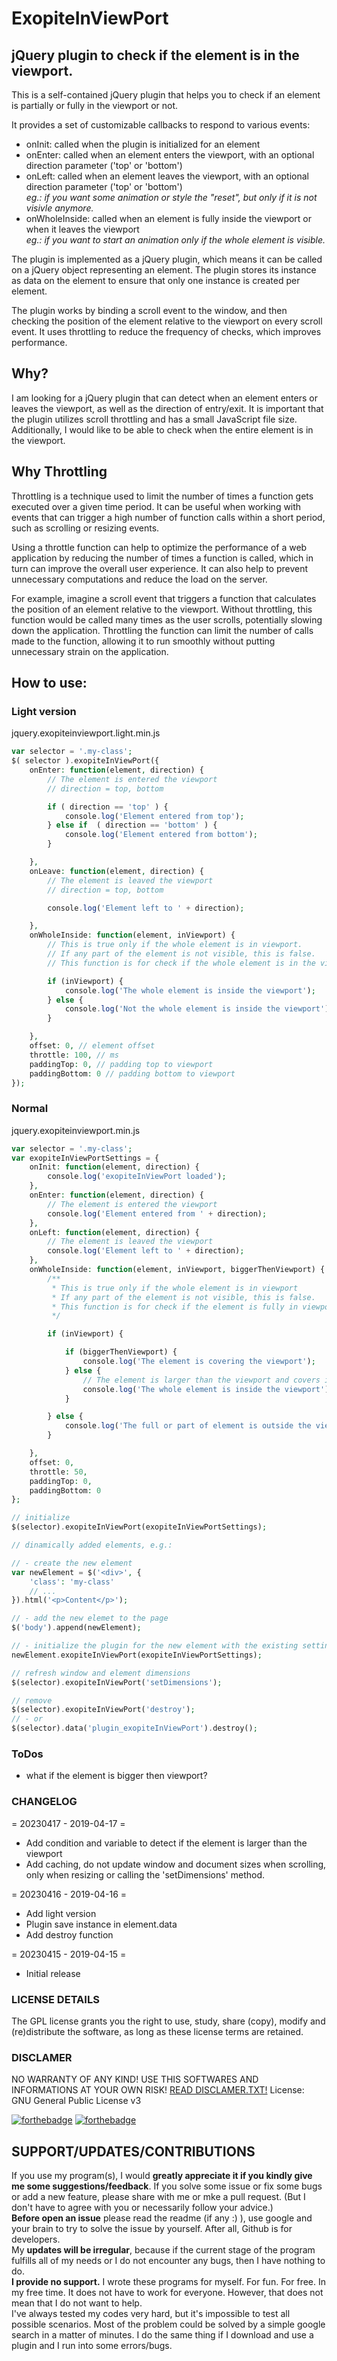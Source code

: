 # ExopiteInViewPort

## jQuery plugin to check if the element is in the viewport.

This is a self-contained jQuery plugin that helps you to check if an element is partially or fully in the viewport or not.

It provides a set of customizable callbacks to respond to various events:

- onInit: called when the plugin is initialized for an element
- onEnter: called when an element enters the viewport, with an optional direction parameter ('top' or 'bottom')
- onLeft: called when an element leaves the viewport, with an optional direction parameter ('top' or 'bottom')<br>
  *eg.: if you want some animation or style the "reset", but only if it is not visivle anymore.*
- onWholeInside: called when an element is fully inside the viewport or when it leaves the viewport<br>
  *eg.: if you want to start an animation only if the whole element is visible.*

The plugin is implemented as a jQuery plugin, which means it can be called on a jQuery object representing an element. The plugin stores its instance as data on the element to ensure that only one instance is created per element.

The plugin works by binding a scroll event to the window, and then checking the position of the element relative to the viewport on every scroll event. It uses throttling to reduce the frequency of checks, which improves performance.

## Why?
I am looking for a jQuery plugin that can detect when an element enters or leaves the viewport, as well as the direction of entry/exit. It is important that the plugin utilizes scroll throttling and has a small JavaScript file size. Additionally, I would like to be able to check when the entire element is in the viewport.

## Why Throttling
Throttling is a technique used to limit the number of times a function gets executed over a given time period. It can be useful when working with events that can trigger a high number of function calls within a short period, such as scrolling or resizing events.

Using a throttle function can help to optimize the performance of a web application by reducing the number of times a function is called, which in turn can improve the overall user experience. It can also help to prevent unnecessary computations and reduce the load on the server.

For example, imagine a scroll event that triggers a function that calculates the position of an element relative to the viewport. Without throttling, this function would be called many times as the user scrolls, potentially slowing down the application. Throttling the function can limit the number of calls made to the function, allowing it to run smoothly without putting unnecessary strain on the application.

## How to use:
### Light version
jquery.exopiteinviewport.light.min.js
```php
var selector = '.my-class';
$( selector ).exopiteInViewPort({
    onEnter: function(element, direction) {
        // The element is entered the viewport
        // direction = top, bottom

        if ( direction == 'top' ) {
            console.log('Element entered from top');
        } else if  ( direction == 'bottom' ) {
            console.log('Element entered from bottom');
        }

    },
    onLeave: function(element, direction) {
        // The element is leaved the viewport
        // direction = top, bottom

        console.log('Element left to ' + direction);

    },
    onWholeInside: function(element, inViewport) {
        // This is true only if the whole element is in viewport.
        // If any part of the element is not visible, this is false.
        // This function is for check if the whole element is in the viewport.

        if (inViewport) {
            console.log('The whole element is inside the viewport');
        } else {
            console.log('Not the whole element is inside the viewport');
        }

    },
    offset: 0, // element offset
    throttle: 100, // ms
    paddingTop: 0, // padding top to viewport
    paddingBottom: 0 // padding bottom to viewport
});
```

### Normal
jquery.exopiteinviewport.min.js
```php
var selector = '.my-class';
var exopiteInViewPortSettings = {
    onInit: function(element, direction) {
        console.log('exopiteInViewPort loaded');
    },
    onEnter: function(element, direction) {
        // The element is entered the viewport
        console.log('Element entered from ' + direction);
    },
    onLeft: function(element, direction) {
        // The element is leaved the viewport
        console.log('Element left to ' + direction);
    },
    onWholeInside: function(element, inViewport, biggerThenViewport) {
        /**
         * This is true only if the whole element is in viewport
         * If any part of the element is not visible, this is false.
         * This function is for check if the element is fully in viewport
         */

        if (inViewport) {

            if (biggerThenViewport) {
                console.log('The element is covering the viewport');
            } else {
                // The element is larger than the viewport and covers it
                console.log('The whole element is inside the viewport');
            }

        } else {
            console.log('The full or part of element is outside the viewport');
        }

    },
    offset: 0,
    throttle: 50,
    paddingTop: 0,
    paddingBottom: 0
};

// initialize
$(selector).exopiteInViewPort(exopiteInViewPortSettings);

// dinamically added elements, e.g.:

// - create the new element
var newElement = $('<div>', {
    'class': 'my-class'
    // ...
}).html('<p>Content</p>');

// - add the new elemet to the page
$('body').append(newElement);

// - initialize the plugin for the new element with the existing settings
newElement.exopiteInViewPort(exopiteInViewPortSettings);

// refresh window and element dimensions
$(selector).exopiteInViewPort('setDimensions');

// remove
$(selector).exopiteInViewPort('destroy');
// - or
$(selector).data('plugin_exopiteInViewPort').destroy();

```
### ToDos
- what if the element is bigger then viewport?

### CHANGELOG

= 20230417 - 2019-04-17 =
* Add condition and variable to detect if the element is larger than the viewport
* Add caching, do not update window and document sizes when scrolling, only when resizing or calling the 'setDimensions' method.

= 20230416 - 2019-04-16 =
* Add light version
* Plugin save instance in element.data
* Add destroy function

= 20230415 - 2019-04-15 =
* Initial release

### LICENSE DETAILS

The GPL license grants you the right to use, study, share (copy), modify and (re)distribute the software, as long as these license terms are retained.

### DISCLAMER

NO WARRANTY OF ANY KIND! USE THIS SOFTWARES AND INFORMATIONS AT YOUR OWN RISK!
[READ DISCLAMER.TXT!](https://www.joeszalai.org/disclaimer/)
License: GNU General Public License v3

[![forthebadge](http://forthebadge.com/images/badges/built-by-developers.svg)](http://forthebadge.com) [![forthebadge](http://forthebadge.com/images/badges/for-you.svg)](http://forthebadge.com)

SUPPORT/UPDATES/CONTRIBUTIONS
-----------------------------

If you use my program(s), I would **greatly appreciate it if you kindly give me some suggestions/feedback**. If you solve some issue or fix some bugs or add a new feature, please share with me or mke a pull request. (But I don't have to agree with you or necessarily follow your advice.)<br/>
**Before open an issue** please read the readme (if any :) ), use google and your brain to try to solve the issue by yourself. After all, Github is for developers.<br/>
My **updates will be irregular**, because if the current stage of the program fulfills all of my needs or I do not encounter any bugs, then I have nothing to do.<br/>
**I provide no support.** I wrote these programs for myself. For fun. For free. In my free time. It does not have to work for everyone. However, that does not mean that I do not want to help.<br/>
I've always tested my codes very hard, but it's impossible to test all possible scenarios. Most of the problem could be solved by a simple google search in a matter of minutes. I do the same thing if I download and use a plugin and I run into some errors/bugs.
